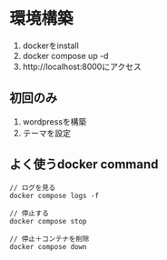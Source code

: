 # 環境構築

1. dockerをinstall
1. docker compose up -d
1. http://localhost:8000にアクセス

## 初回のみ

1. wordpressを構築
1. テーマを設定

## よく使うdocker command

```
// ログを見る
docker compose logs -f

// 停止する
docker compose stop

// 停止＋コンテナを削除
docker compose down
```

